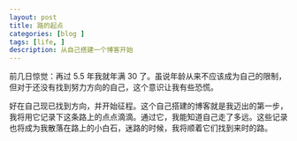 ```yaml
---
layout: post
title: 路的起点
categories: [blog ]
tags: [life, ]
description: 从自己搭建一个博客开始
--- 
```


前几日惊觉：再过 5.5 年我就年满 30 了。虽说年龄从来不应该成为自己的限制，但对于还没有找到努力方向的自己，这个意识让我有些恐慌。 
 
好在自己现已找到方向，并开始征程。这个自己搭建的博客就是我迈出的第一步，我将用它记录下这条路上的点点滴滴。通过它，我能知道自己走了多远。这些记录也将成为我散落在路上的小白石，迷路的时候，我将顺着它们找到来时的路。